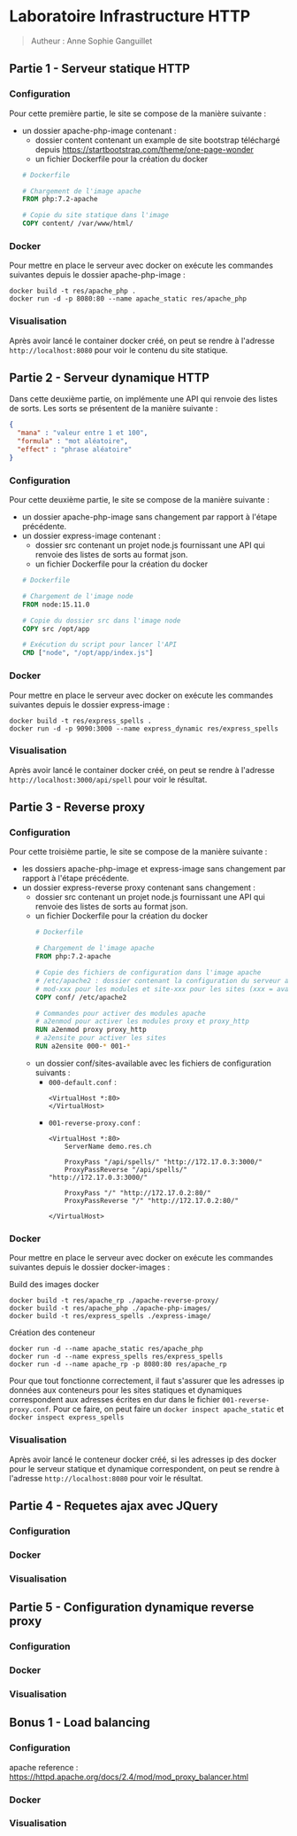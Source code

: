 # Laboratoire Infrastructure HTTP
> Autheur : Anne Sophie Ganguillet

## Partie 1 - Serveur statique HTTP
### Configuration

Pour cette première partie, le site se compose de la manière suivante :
- un dossier apache-php-image contenant :
    - dossier content contenant un example de site bootstrap téléchargé depuis https://startbootstrap.com/theme/one-page-wonder
    - un fichier Dockerfile pour la création du docker
    ``` Dockerfile
    # Dockerfile
  
    # Chargement de l'image apache
    FROM php:7.2-apache
  
    # Copie du site statique dans l'image
    COPY content/ /var/www/html/ 
    ```
### Docker

Pour mettre en place le serveur avec docker on exécute les commandes suivantes depuis le dossier apache-php-image :
```
docker build -t res/apache_php .
docker run -d -p 8080:80 --name apache_static res/apache_php
```

### Visualisation

Après avoir lancé le container docker créé, on peut se rendre à l'adresse `http://localhost:8080` pour voir le contenu du site statique.

## Partie 2 - Serveur dynamique HTTP

Dans cette deuxième partie, on implémente une API qui renvoie des listes de sorts. Les sorts se présentent de la manière suivante :
```json
{
  "mana" : "valeur entre 1 et 100",
  "formula" : "mot aléatoire",
  "effect" : "phrase aléatoire"
}
```
        
### Configuration

Pour cette deuxième partie, le site se compose de la manière suivante :
- un dossier apache-php-image sans changement par rapport à l'étape précédente.
- un dossier express-image contenant :
    - dossier src contenant un projet node.js fournissant une API qui renvoie des listes de sorts au format json.
    - un fichier Dockerfile pour la création du docker
    ``` Dockerfile
    # Dockerfile
  
    # Chargement de l'image node
    FROM node:15.11.0
  
    # Copie du dossier src dans l'image node
    COPY src /opt/app
  
    # Exécution du script pour lancer l'API
    CMD ["node", "/opt/app/index.js"] 
    ```
### Docker

Pour mettre en place le serveur avec docker on exécute les commandes suivantes depuis le dossier express-image :
```
docker build -t res/express_spells .
docker run -d -p 9090:3000 --name express_dynamic res/express_spells
```

### Visualisation

Après avoir lancé le container docker créé, on peut se rendre à l'adresse `http://localhost:3000/api/spell` pour voir 
le résultat.

## Partie 3 - Reverse proxy

### Configuration

Pour cette troisième partie, le site se compose de la manière suivante :
- les dossiers apache-php-image et express-image sans changement par rapport à l'étape précédente.
- un dossier express-reverse proxy contenant sans changement :
  - dossier src contenant un projet node.js fournissant une API qui renvoie des listes de sorts au format json.
  - un fichier Dockerfile pour la création du docker
    ``` Dockerfile
    # Dockerfile
    
    # Chargement de l'image apache
    FROM php:7.2-apache
    
    # Copie des fichiers de configuration dans l'image apache
    # /etc/apache2 : dossier contenant la configuration du serveur apache. Contient en particulier des s-dossiers 
    # mod-xxx pour les modules et site-xxx pour les sites (xxx = available ou enabled)
    COPY conf/ /etc/apache2
    
    # Commandes pour activer des modules apache
    # a2enmod pour activer les modules proxy et proxy_http
    RUN a2enmod proxy proxy_http
    # a2ensite pour activer les sites
    RUN a2ensite 000-* 001-*
    ```
  - un dossier conf/sites-available avec les fichiers de configuration suivants :
    - `000-default.conf` :
      ```
      <VirtualHost *:80>
      </VirtualHost>
      ```
    - `001-reverse-proxy.conf` :
      ```
      <VirtualHost *:80>
          ServerName demo.res.ch
            
          ProxyPass "/api/spells/" "http://172.17.0.3:3000/"
          ProxyPassReverse "/api/spells/" "http://172.17.0.3:3000/"
      
          ProxyPass "/" "http://172.17.0.2:80/"
          ProxyPassReverse "/" "http://172.17.0.2:80/"
      
      </VirtualHost>
      ```

### Docker

Pour mettre en place le serveur avec docker on exécute les commandes suivantes depuis le dossier docker-images :

Build des images docker
```
docker build -t res/apache_rp ./apache-reverse-proxy/
docker build -t res/apache_php ./apache-php-images/
docker build -t res/express_spells ./express-image/
```

Création des conteneur
```
docker run -d --name apache_static res/apache_php
docker run -d --name express_spells res/express_spells
docker run -d --name apache_rp -p 8080:80 res/apache_rp
```

Pour que tout fonctionne correctement, il faut s'assurer que les adresses ip données aux conteneurs pour les sites statiques et dynamiques correspondent aux adresses écrites en dur dans le fichier `001-reverse-proxy.conf`. Pour ce faire, on peut faire un `docker inspect apache_static` et `docker inspect express_spells`

### Visualisation

Après avoir lancé le conteneur docker créé, si les adresses ip des docker pour le serveur statique et dynamique correspondent, on peut se rendre à l'adresse `http://localhost:8080` pour voir le résultat.

## Partie 4 - Requetes ajax avec JQuery

### Configuration



### Docker

### Visualisation

## Partie 5 - Configuration dynamique reverse proxy

### Configuration

### Docker

### Visualisation

## Bonus 1 - Load balancing

### Configuration

apache reference : https://httpd.apache.org/docs/2.4/mod/mod_proxy_balancer.html

### Docker

### Visualisation

